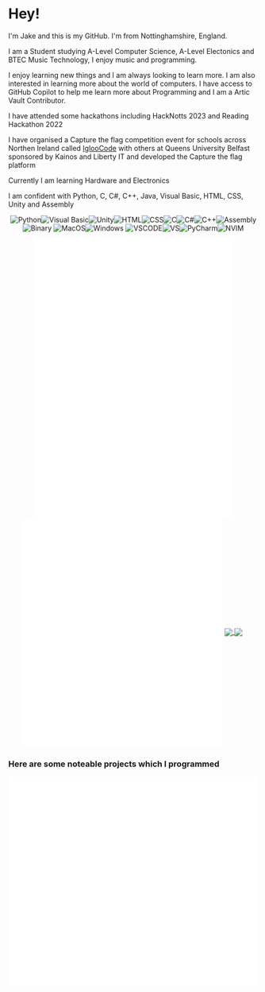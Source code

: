
# Hey!
I'm Jake and this is my GitHub. I'm from Nottinghamshire, England.

I am a Student studying A-Level Computer Science, A-Level Electonics and BTEC Music Technology, I enjoy music and programming.

I enjoy learning new things and I am always looking to learn more. I am also interested in learning more about the world of computers. I have access to GitHub Copilot to help me learn more about Programming and I am a Artic Vault Contributor.

I have attended some hackathons including HackNotts 2023 and Reading Hackathon 2022

I have organised a Capture the flag competition event for schools across Northen Ireland called [IglooCode](https://iglooco.de) with others at Queens University Belfast sponsored by Kainos and Liberty IT and developed the Capture the flag platform

Currently I am learning Hardware and Electronics

I am confident with Python, C, C#, C++, Java, Visual Basic, HTML, CSS, Unity and Assembly


<div align="center">

![Python](https://img.shields.io/badge/Python-3776AB?style=for-the-badge&logo=python&logoColor=white)![Visual Basic](https://img.shields.io/badge/VB.NET-5C2D91?style=for-the-badge&logo=visualstudio)![Unity](https://img.shields.io/badge/Unity-100000?style=for-the-badge&logo=unity&logoColor=white)![HTML](https://img.shields.io/badge/HTML5-E34F26?style=for-the-badge&logo=html5&logoColor=white)![CSS](https://img.shields.io/badge/CSS3-1572B6?style=for-the-badge&logo=css3&logoColor=white)![C](https://img.shields.io/badge/C-00599C?style=for-the-badge&logo=c&logoColor=white)![C#](https://img.shields.io/badge/c%23-%23239120.svg?style=for-the-badge&logo=c-sharp&logoColor=white)![C++](https://img.shields.io/badge/C%2B%2B-00599C?style=for-the-badge&logo=c%2B%2B&logoColor=white)![Assembly](https://img.shields.io/badge/Assembly-0095D5?style=for-the-badge&logoColor=white)![Binary](https://img.shields.io/badge/Binary-0095D5?style=for-the-badge&logoColor=white)
![MacOS](https://img.shields.io/badge/mac%20os-000000?style=for-the-badge&logo=apple&logoColor=white)![Windows](https://img.shields.io/badge/Windows-0078D6?style=for-the-badge&logo=windows&logoColor=white)
![VSCODE](https://img.shields.io/badge/Visual_Studio_Code-0078D4?style=for-the-badge&logo=visual%20studio%20code&logoColor=white)![VS](https://img.shields.io/badge/Visual_Studio-5C2D91?style=for-the-badge&logo=visual%20studio&logoColor=white)![PyCharm](https://img.shields.io/badge/pycharm-143?style=for-the-badge&logo=pycharm&logoColor=black&color=black&labelColor=green)![NVIM](https://img.shields.io/badge/NeoVim-%2357A143.svg?&style=for-the-badge&logo=neovim&logoColor=white)
</div>

<div align="center">
	<img align="center" src="/github-metrics.svg" width=400>
	<img align="center" src="/github-metrics-2.svg" width=400>
	<a href="https://github.com/JakeyGilly/">
	  <img align="center" src="https://github-readme-stats.vercel.app/api?username=JakeyGilly&show_icons=true&theme=dark&title_color=green&count_private=true&size=" width=400/>
	</a>
	<a href="https://github.com/JakeyGilly/">
	  <img align="center" src="https://github-readme-streak-stats.herokuapp.com?user=JakeyGilly&theme=dark&date_format=j%20M%5B%20Y%5D" width=400/>
	</a>
</div>

### Here are some noteable projects which I programmed
<div align="center">
	<a src="https://github.com/JakeyGilly?tab=repositories"><img align="center" src="/repo.svg"></a>
</div>
